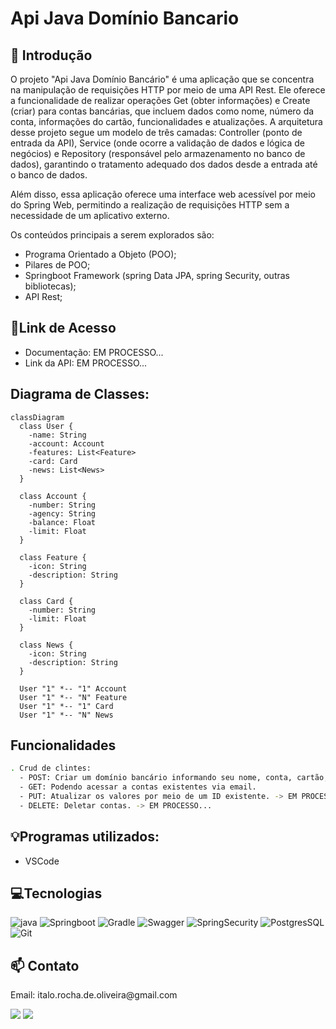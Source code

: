 # Api Java Domínio Bancario
## 📖 Introdução

O projeto "Api Java Domínio Bancário" é uma aplicação que se concentra na manipulação de requisições HTTP por meio de uma API Rest. Ele oferece a funcionalidade de realizar operações Get (obter informações) e Create (criar) para contas bancárias, que incluem dados como nome, número da conta, informações do cartão, funcionalidades e atualizações. A arquitetura desse projeto segue um modelo de três camadas: Controller (ponto de entrada da API), Service (onde ocorre a validação de dados e lógica de negócios) e Repository (responsável pelo armazenamento no banco de dados), garantindo o tratamento adequado dos dados desde a entrada até o banco de dados.

Além disso, essa aplicação oferece uma interface web acessível por meio do Spring Web, permitindo a realização de requisições HTTP sem a necessidade de um aplicativo externo.

Os conteúdos principais a serem explorados são:

- Programa Orientado a Objeto (POO);
- Pilares de POO;
- Springboot Framework (spring Data JPA, spring Security, outras bibliotecas);
- API Rest;

## 🔗Link de Acesso

- Documentação: EM PROCESSO...
- Link da API: EM PROCESSO...

## Diagrama de Classes:

```mermaid
classDiagram
  class User {
    -name: String
    -account: Account
    -features: List<Feature>
    -card: Card
    -news: List<News>
  }

  class Account {
    -number: String
    -agency: String
    -balance: Float
    -limit: Float
  }

  class Feature {
    -icon: String
    -description: String
  }

  class Card {
    -number: String
    -limit: Float
  }

  class News {
    -icon: String
    -description: String
  }

  User "1" *-- "1" Account
  User "1" *-- "N" Feature
  User "1" *-- "1" Card
  User "1" *-- "N" News
```

## Funcionalidades

```bash
. Crud de clintes:
  - POST: Criar um domínio bancário informando seu nome, conta, cartão, features e novidades.
  - GET: Podendo acessar a contas existentes via email.
  - PUT: Atualizar os valores por meio de um ID existente. -> EM PROCESSO...
  - DELETE: Deletar contas. -> EM PROCESSO...
```

## 💡Programas utilizados:

- VSCode

## 💻Tecnologias

![java](https://img.shields.io/badge/java-4F5B93?style=for-the-badge&logo=Java&logoColor=white)
![Springboot](https://img.shields.io/badge/springboot-white?style=for-the-badge&logo=Springboot&logoColor=green)
![Gradle](https://img.shields.io/badge/Gradle-white?style=for-the-badge&logo=Gradle&logoColor=000080)
![Swagger](https://img.shields.io/badge/swagger-green?style=for-the-badge&logo=Swagger&logoColor=white)
![SpringSecurity](https://img.shields.io/badge/SpringSecurity-green?style=for-the-badge&logo=SpringSecurity&logoColor=white)
![PostgresSQL](https://img.shields.io/badge/Postgresql-blue?style=for-the-badge&logo=Postgresql&logoColor=white)
![Git](https://img.shields.io/badge/GIT-E44C30?style=for-the-badge&logo=git&logoColor=white)

## 📫 Contato

<p>Email: italo.rocha.de.oliveira@gmail.com</p>

<a href = "mailto:italo.rocha.de.oliveira@gmail.com"><img src="https://img.shields.io/badge/-Gmail-%23333?style=for-the-badge&logo=gmail&logoColor=white" alvo ="_blank"></a>
<a href="https://www.linkedin.com/in/italorochaoliveira/" target="_blank"><img src="https://img.shields.io/badge/-LinkedIn-%230077B5?style=for-the-badge&logo=linkedin&logoColor=white" target="_blank"></a>

